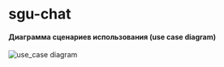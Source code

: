# sgu-chat
#### Диаграмма сценариев использования (use case diagram)
![use_case diagram](http://www.plantuml.com/plantuml/proxy?src=https://raw.githubusercontent.com/meteorizm/sgu-chat/master/UML/usecase.puml)
